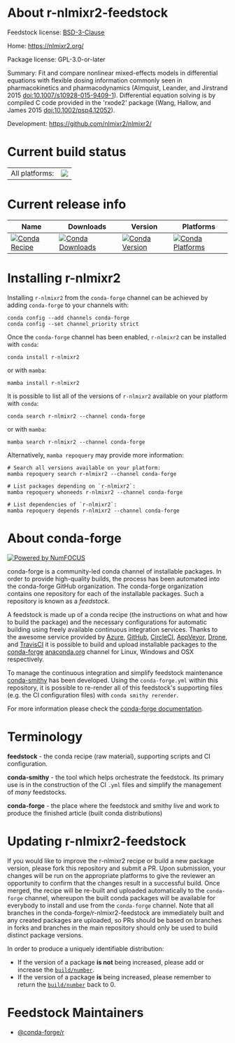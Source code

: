 About r-nlmixr2-feedstock
=========================

Feedstock license: [BSD-3-Clause](https://github.com/conda-forge/r-nlmixr2-feedstock/blob/main/LICENSE.txt)

Home: https://nlmixr2.org/

Package license: GPL-3.0-or-later

Summary: Fit and compare nonlinear mixed-effects models in differential equations with flexible dosing information commonly seen in pharmacokinetics and pharmacodynamics (Almquist, Leander, and Jirstrand 2015 <doi:10.1007/s10928-015-9409-1>). Differential equation solving is by compiled C code provided in the 'rxode2' package (Wang, Hallow, and James 2015 <doi:10.1002/psp4.12052>).

Development: https://github.com/nlmixr2/nlmixr2/

Current build status
====================


<table><tr><td>All platforms:</td>
    <td>
      <a href="https://dev.azure.com/conda-forge/feedstock-builds/_build/latest?definitionId=20689&branchName=main">
        <img src="https://dev.azure.com/conda-forge/feedstock-builds/_apis/build/status/r-nlmixr2-feedstock?branchName=main">
      </a>
    </td>
  </tr>
</table>

Current release info
====================

| Name | Downloads | Version | Platforms |
| --- | --- | --- | --- |
| [![Conda Recipe](https://img.shields.io/badge/recipe-r--nlmixr2-green.svg)](https://anaconda.org/conda-forge/r-nlmixr2) | [![Conda Downloads](https://img.shields.io/conda/dn/conda-forge/r-nlmixr2.svg)](https://anaconda.org/conda-forge/r-nlmixr2) | [![Conda Version](https://img.shields.io/conda/vn/conda-forge/r-nlmixr2.svg)](https://anaconda.org/conda-forge/r-nlmixr2) | [![Conda Platforms](https://img.shields.io/conda/pn/conda-forge/r-nlmixr2.svg)](https://anaconda.org/conda-forge/r-nlmixr2) |

Installing r-nlmixr2
====================

Installing `r-nlmixr2` from the `conda-forge` channel can be achieved by adding `conda-forge` to your channels with:

```
conda config --add channels conda-forge
conda config --set channel_priority strict
```

Once the `conda-forge` channel has been enabled, `r-nlmixr2` can be installed with `conda`:

```
conda install r-nlmixr2
```

or with `mamba`:

```
mamba install r-nlmixr2
```

It is possible to list all of the versions of `r-nlmixr2` available on your platform with `conda`:

```
conda search r-nlmixr2 --channel conda-forge
```

or with `mamba`:

```
mamba search r-nlmixr2 --channel conda-forge
```

Alternatively, `mamba repoquery` may provide more information:

```
# Search all versions available on your platform:
mamba repoquery search r-nlmixr2 --channel conda-forge

# List packages depending on `r-nlmixr2`:
mamba repoquery whoneeds r-nlmixr2 --channel conda-forge

# List dependencies of `r-nlmixr2`:
mamba repoquery depends r-nlmixr2 --channel conda-forge
```


About conda-forge
=================

[![Powered by
NumFOCUS](https://img.shields.io/badge/powered%20by-NumFOCUS-orange.svg?style=flat&colorA=E1523D&colorB=007D8A)](https://numfocus.org)

conda-forge is a community-led conda channel of installable packages.
In order to provide high-quality builds, the process has been automated into the
conda-forge GitHub organization. The conda-forge organization contains one repository
for each of the installable packages. Such a repository is known as a *feedstock*.

A feedstock is made up of a conda recipe (the instructions on what and how to build
the package) and the necessary configurations for automatic building using freely
available continuous integration services. Thanks to the awesome service provided by
[Azure](https://azure.microsoft.com/en-us/services/devops/), [GitHub](https://github.com/),
[CircleCI](https://circleci.com/), [AppVeyor](https://www.appveyor.com/),
[Drone](https://cloud.drone.io/welcome), and [TravisCI](https://travis-ci.com/)
it is possible to build and upload installable packages to the
[conda-forge](https://anaconda.org/conda-forge) [anaconda.org](https://anaconda.org/)
channel for Linux, Windows and OSX respectively.

To manage the continuous integration and simplify feedstock maintenance
[conda-smithy](https://github.com/conda-forge/conda-smithy) has been developed.
Using the ``conda-forge.yml`` within this repository, it is possible to re-render all of
this feedstock's supporting files (e.g. the CI configuration files) with ``conda smithy rerender``.

For more information please check the [conda-forge documentation](https://conda-forge.org/docs/).

Terminology
===========

**feedstock** - the conda recipe (raw material), supporting scripts and CI configuration.

**conda-smithy** - the tool which helps orchestrate the feedstock.
                   Its primary use is in the construction of the CI ``.yml`` files
                   and simplify the management of *many* feedstocks.

**conda-forge** - the place where the feedstock and smithy live and work to
                  produce the finished article (built conda distributions)


Updating r-nlmixr2-feedstock
============================

If you would like to improve the r-nlmixr2 recipe or build a new
package version, please fork this repository and submit a PR. Upon submission,
your changes will be run on the appropriate platforms to give the reviewer an
opportunity to confirm that the changes result in a successful build. Once
merged, the recipe will be re-built and uploaded automatically to the
`conda-forge` channel, whereupon the built conda packages will be available for
everybody to install and use from the `conda-forge` channel.
Note that all branches in the conda-forge/r-nlmixr2-feedstock are
immediately built and any created packages are uploaded, so PRs should be based
on branches in forks and branches in the main repository should only be used to
build distinct package versions.

In order to produce a uniquely identifiable distribution:
 * If the version of a package **is not** being increased, please add or increase
   the [``build/number``](https://docs.conda.io/projects/conda-build/en/latest/resources/define-metadata.html#build-number-and-string).
 * If the version of a package **is** being increased, please remember to return
   the [``build/number``](https://docs.conda.io/projects/conda-build/en/latest/resources/define-metadata.html#build-number-and-string)
   back to 0.

Feedstock Maintainers
=====================

* [@conda-forge/r](https://github.com/conda-forge/r/)


